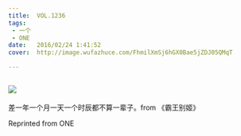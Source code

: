 ```yaml
---
title:	VOL.1236
tags:
 - 一个
 - ONE
date:	2016/02/24 1:41:52
cover:	http://image.wufazhuce.com/FhmilXmSj6hGX0Bae5jZDJ05QMqT

---
```

![](http://image.wufazhuce.com/FhmilXmSj6hGX0Bae5jZDJ05QMqT)
---

差一年一个月一天一个时辰都不算一辈子。from 《霸王别姬》
 
Reprinted from ONE
